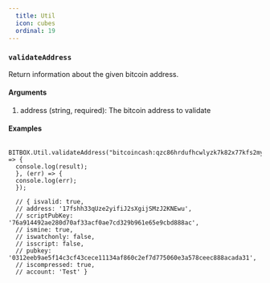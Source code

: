 ```yaml
---
  title: Util
  icon: cubes
  ordinal: 19
---
```


### `validateAddress`

Return information about the given bitcoin address.

#### Arguments

1.  address (string, required): The bitcoin address to validate

#### Examples


      BITBOX.Util.validateAddress("bitcoincash:qzc86hrdufhcwlyzk7k82x77kfs2myekn57nv9cw5f").then((result) => {
      console.log(result);
      }, (err) => {
      console.log(err);
      });

      // { isvalid: true,
      // address: '17fshh33qUze2yifiJ2sXgijSMzJ2KNEwu',
      // scriptPubKey: '76a914492ae280d70af33acf0ae7cd329b961e65e9cbd888ac',
      // ismine: true,
      // iswatchonly: false,
      // isscript: false,
      // pubkey: '0312eeb9ae5f14c3cf43cece11134af860c2ef7d775060e3a578ceec888acada31',
      // iscompressed: true,
      // account: 'Test' }
